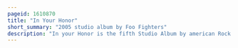 ```yaml
---
pageid: 1610870
title: "In Your Honor"
short_summary: "2005 studio album by Foo Fighters"
description: "In your Honor is the fifth Studio Album by american Rock Band Foo Fighters, released on June 14, 2005, through Roswell and Rca Records. It is a double Album, with the first Disc containing heavy Rock Songs and the second containing Mellower acoustic Songs. Dave Grohl decided to make a diverse Mix of Songs as he felt the Band had to break new Ground after ten Years of Existence. The Album was recorded at a newly built Studio in Northridge, Los Angeles, and Features Guests such as John Paul Jones, Norah Jones, and Josh Homme. Its Lyrics are both resonant and introspective Themes with a major Influence from Grohl's Involvement on the Campaign Trail with John Kerry during the 2004 presidential Election. It was the first Album featuring Keyboardist Rami Jaffee although he did n't join the Band as a full-time Member until 2017."
---
```

